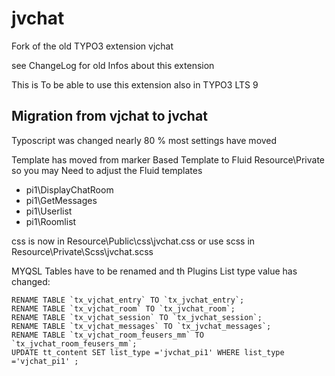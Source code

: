 # jvchat
Fork of the old TYPO3 extension vjchat 

see ChangeLog for old Infos about this extension

This is  To be able to use this extension also in TYPO3 LTS 9 


## Migration from vjchat to jvchat

Typoscript was changed nearly 80 %
most settings have moved 

Template has moved from marker Based Template to Fluid Resource\Private
so you may Need to adjust the Fluid templates 
- pi1\DisplayChatRoom
- pi1\GetMessages
- pi1\Userlist
- pi1\Roomlist


css is now in Resource\Public\css\jvchat.css
or use scss in Resource\Private\Scss\jvchat.scss

MYQSL Tables have to be renamed and th Plugins List type value has changed:

    RENAME TABLE `tx_vjchat_entry` TO `tx_jvchat_entry`;
    RENAME TABLE `tx_vjchat_room` TO `tx_jvchat_room`;
    RENAME TABLE `tx_vjchat_session` TO `tx_jvchat_session`;
    RENAME TABLE `tx_vjchat_messages` TO `tx_jvchat_messages`;
    RENAME TABLE `tx_vjchat_room_feusers_mm` TO `tx_jvchat_room_feusers_mm`;
    UPDATE tt_content SET list_type ='jvchat_pi1' WHERE list_type ='vjchat_pi1' ;
